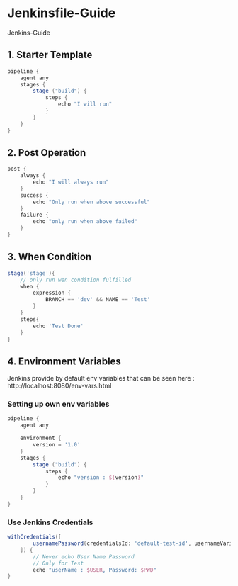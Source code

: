 # Jenkinsfile-Guide

Jenkins-Guide

## 1. Starter Template

```groovy
pipeline {
    agent any
    stages {
        stage ("build") {
            steps {
                echo "I will run"
            }
        }
    }
}
```

## 2. Post Operation

```groovy
post {
    always {
        echo "I will always run"
    }
    success {
        echo "Only run when above successful"
    }
    failure {
        echo "only run when above failed"
    }
}
```

## 3. When Condition

```groovy
stage('stage'){
    // only run wen condition fulfilled
    when {
        expression {
            BRANCH == 'dev' && NAME == 'Test'
        }
    }
    steps{
        echo 'Test Done'
    }
}
```

## 4. Environment Variables

Jenkins provide by default env variables that can be seen here :
http://localhost:8080/env-vars.html

### Setting up own env variables

```groovy
pipeline {
    agent any

    environment {
        version = '1.0'
    }
    stages {
        stage ("build") {
            steps {
                echo "version : ${version}"
            }
        }
    }
}
```

### Use Jenkins Credentials

```groovy
withCredentials([
        usernamePassword(credentialsId: 'default-test-id', usernameVariable: 'USER', passwordVariable: 'PWD')
    ]) {
        // Never echo User Name Password
        // Only for Test
        echo "userName : $USER, Password: $PWD"
}
```
